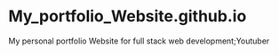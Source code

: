 # My_portfolio_Website.github.io
My personal portfolio Website for full stack web development;Youtuber
